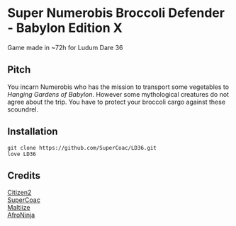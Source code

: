 # Super Numerobis Broccoli Defender - Babylon Edition X
Game made in ~72h for Ludum Dare 36

## Pitch
You incarn Numerobis who has the mission to transport some vegetables to *Hanging Gardens of Babylon*. However some mythological creatures do not agree about the trip. You have to protect your broccoli cargo against these scoundrel.


## Installation
```
git clone https://github.com/SuperCoac/LD36.git
love LD36
```

## Credits
[Citizen2](https://github.com/GenjitsuGame)  
[SuperCoac](https://github.com/SuperCoac)  
[Maltiize](https://github.com/Maltiize)  
[AfroNinja](https://github.com/Afroninjaaaaaaaa)
